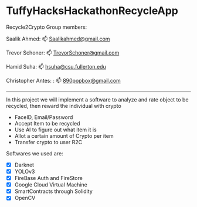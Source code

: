 # TuffyHacksHackathonRecycleApp
Recycle2Crypto
Group members:

Saalik Ahmed: 📫 Saalikahmed@gmail.com

Trevor Schoner: 📫 TrevorSchoner@gmail.com

Hamid Suha: 📫 hsuha@csu.fullerton.edu

Christopher Antes: : 📫 890popbox@gmail.com

-------------------------------------------------------------------------------------------------------------------------------------------------------------------

In this project we will implement a software to analyze and rate object to be recycled, then reward the individual with crypto
- FaceID, Email/Password
- Accept Item to be recycled
- Use AI to figure out what item it is
- Allot a certain amount of Crypto per item
- Transfer crypto to user
R2C


Softwares we used are:
- [x] Darknet 
- [x] YOLOv3
- [x] FireBase Auth and FireStore
- [x] Google Cloud Virtual Machine
- [x] SmartContracts through Solidity
- [x] OpenCV  
